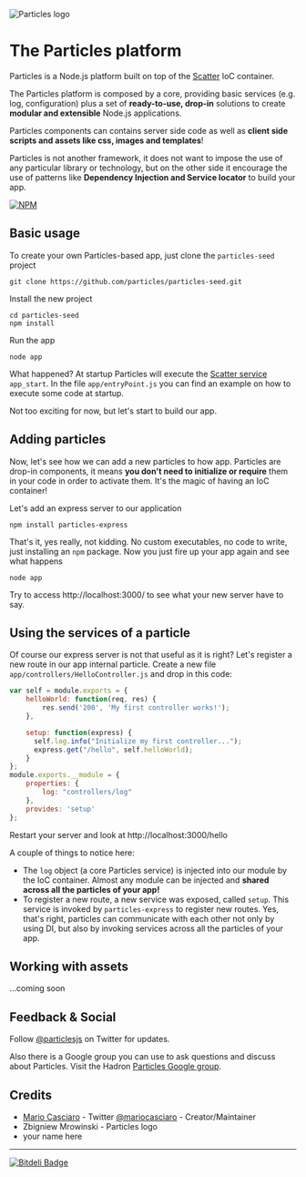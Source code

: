 ![Particles logo](https://raw.github.com/particles/particles/master/img/particles_logo_140.png)

# The Particles platform

Particles is a Node.js platform built on top of the [Scatter](https://github.com/mariocasciaro/scatter) IoC container. 

The Particles platform is composed by a core, providing basic services (e.g. log, configuration) plus a set of **ready-to-use, drop-in** solutions to create **modular and extensible** Node.js applications. 

Particles components can contains server side code as well as **client side scripts and assets like css, images and templates**!

Particles is not another framework, 
it does not want to impose the use of any particular library or technology, but on the other side it encourage the use of patterns like **Dependency Injection and Service locator** to build your app.

[![NPM](https://nodei.co/npm/particles.png?downloads=true)](https://nodei.co/npm/particles/)


## Basic usage

To create your own Particles-based app, just clone the `particles-seed` project

```
git clone https://github.com/particles/particles-seed.git
```

Install the new project

```
cd particles-seed
npm install
```

Run the app

```
node app
```

What happened? At startup Particles will execute the [Scatter service](https://github.com/mariocasciaro/scatter/wiki/Guide#services) `app_start`. In the file `app/entryPoint.js` you can find an example on how to execute some code at startup. 

Not too exciting for now, but let's start to build our app.

## Adding particles

Now, let's see how we can add a new particles to how app. Particles are drop-in components, it means **you don't need to initialize or require** them in your code in order to activate them. It's the magic of having an IoC container!

Let's add an express server to our application

```
npm install particles-express
```

That's it, yes really, not kidding. No custom executables, no code to write, just installing an `npm` package. Now you just  fire up your app again and see what happens

```
node app
```

Try to access http://localhost:3000/ to see what your new server have to say.

## Using the services of a particle

Of course our express server is not that useful as it is right? Let's register a new route in our app internal particle. Create a new file `app/controllers/HelloController.js` and drop in this code:

```javascript
var self = module.exports = {
    helloWorld: function(req, res) {
        res.send('200', 'My first controller works!');
    },

    setup: function(express) {
      self.log.info("Initialize my first controller...");
      express.get("/hello", self.helloWorld);
    }
};
module.exports.__module = {
    properties: {
        log: "controllers/log"
    },
    provides: 'setup'
};
```

Restart your server and look at http://localhost:3000/hello

A couple of things to notice here:

* The `log` object (a core Particles service) is injected into our module by the IoC container. Almost any module can be injected and **shared across all the particles of your app!**
* To register a new route, a new service was exposed, called `setup`. This service is invoked by `particles-express` to register new routes. Yes, that's right, particles can communicate with each other not only by using DI, but also by invoking services across all the particles of your app.

## Working with assets

...coming soon

## Feedback & Social

Follow [@particlesjs](https://twitter.com/particlesjs) on Twitter for updates.

Also there is a Google group you can use to ask questions and discuss about Particles. 
Visit the Hadron [Particles Google group](http://groups.google.com/d/forum/particlesjs).

## Credits

* [Mario Casciaro](https://github.com/mariocasciaro) - Twitter [@mariocasciaro](https://twitter.com/mariocasciaro) - Creator/Maintainer
* Zbigniew Mrowinski - Particles logo
* your name here

-----


[![Bitdeli Badge](https://d2weczhvl823v0.cloudfront.net/particles/particles/trend.png)](https://bitdeli.com/free "Bitdeli Badge")

